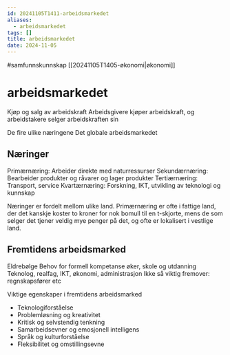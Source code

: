 ```yaml
---
id: 20241105T1411-arbeidsmarkedet
aliases:
  - arbeidsmarkedet
tags: []
title: arbeidsmarkedet
date: 2024-11-05
---
```


#samfunnskunnskap [[20241105T1405-økonomi|økonomi]]

# arbeidsmarkedet

Kjøp og salg av arbeidskraft
Arbeidsgivere kjøper arbeidskraft, og arbeidstakere selger arbeidskraften sin

De fire ulike næringene
Det globale arbeidsmarkedet

## Næringer

Primærnæring: Arbeider direkte med naturressurser
Sekundærnæring: Bearbeider produkter og råvarer og lager produkter
Tertiærnæring: Transport, service
Kvartærnæring: Forskning, IKT, utvikling av teknologi og kunnskap

Næringer er fordelt mellom ulike land. Primærnæring er ofte i fattige land, der det kanskje koster to kroner for nok bomull til en t-skjorte, mens de som selger det tjener veldig mye penger på det, og ofte er lokalisert i vestlige land.

## Fremtidens arbeidsmarked

Eldrebølge
Behov for formell kompetanse øker, skole og utdanning
Teknolog, realfag, IKT, økonomi, administrasjon
Ikke så viktig fremover: regnskapsfører etc

Viktige egenskaper i fremtidens arbeidsmarked

- Teknologiforståelse
- Problemløsning og kreativitet
- Kritisk og selvstendig tenkning
- Samarbeidsevner og emosjonell intelligens
- Språk og kulturforståelse
- Fleksibilitet og omstillingsevne
